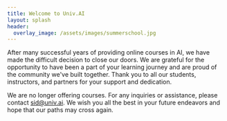 ```yaml
---
title: Welcome to Univ.AI
layout: splash
header:
  overlay_image: /assets/images/summerschool.jpg
---
```


After many successful years of providing online courses in AI, we have made the difficult decision to close our doors. We are grateful for the opportunity to have been a part of your learning journey and are proud of the community we've built together. Thank you to all our students, instructors, and partners for your support and dedication.

We are no longer offering courses. For any inquiries or assistance, please contact [sid@univ.ai](mailto:sid@univ.ai). We wish you all the best in your future endeavors and hope that our paths may cross again.
